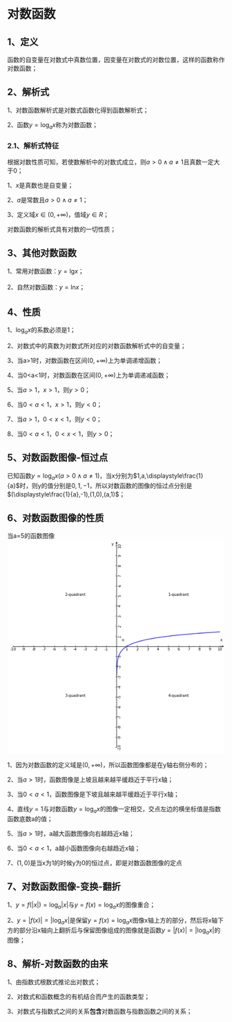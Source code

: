 # 对数函数

## 1、定义
函数的自变量在对数式中真数位置，因变量在对数式的对数位置，这样的函数称作对数函数；

## 2、解析式
1、对数函数解析式是对数式函数化得到函数解析式；

2、函数$y=\log_{a}{x}$称为对数函数；

### 2.1、解析式特征
根据对数性质可知，若使数解析中的对数式成立，则$a>0\land a\ne1$且真数一定大于0；

1、$x$是真数也是自变量；

2、$a$是常数且$a>0\land a\ne1$；

3、定义域$x\in(0,+\infty)$，值域$y\in R$；

对数函数的解析式具有对数的一切性质；

## 3、其他对数函数
1、常用对数函数：$y=\lg_{}{x}$；

2、自然对数函数：$y=\ln_{}{x}$；

## 4、性质
1、$\log_{a}{x}$的系数必须是1；

2、对数式中的真数为对数式所对应的对数函数解析式中的自变量；

3、当a>1时，对数函数在区间$(0,+\infty)$上为单调递增函数；

4、当0<a<1时，对数函数在区间$(0,+\infty)$上为单调递减函数；

5、当$a>1，x>1$，则$y>0$；

6、当$0<a<1，x>1$，则$y<0$；

7、当$a>1，0<x<1$，则$y<0$；

8、当$0<a<1，0<x<1$，则$y>0$；

## 5、对数函数图像-恒过点
已知函数$y=\log_{a}{x}(a>0\land a\ne1)$，当x分别为$1,a,\displaystyle\frac{1}{a}$时，则y的值分别是$0,1,-1$，所以对数函数的图像的恒过点分别是$(\displaystyle\frac{1}{a},-1),(1,0),(a,1)$；

## 6、对数函数图像的性质
当a=5的函数图像
![](../images/对数函数01.png)

1、因为对数函数的定义域是$(0,+\infty)$，所以函数图像都是在y轴右侧分布的；

2、当$a>1$时，函数图像是上坡且越来越平缓趋近于平行x轴；

3、当$0<a<1$，函数图像是下坡且越来越平缓趋近于平行x轴；

4、直线$y=1$与对数函数$y=\log_{a}{x}$的图像一定相交，交点左边的横坐标值是指数函数底数a的值；

5、当$a>1$时，a越大函数图像向右越趋近x轴；

6、当$0<a<1$，a越小函数图像向右越趋近x轴；

7、$(1,0)$是当x为1的时候y为0的恒过点，即是对数函数图像的定点

## 7、对数函数图像-变换-翻折
1、$y=f(|x|)=\log_{a}{|x|}$与$y=f(x)=\log_{a}{x}$的图像重合；

2、$y=|f(x)|=|\log_{a}{x}|$是保留$y=f(x)=\log_{a}{x}$图像x轴上方的部分，然后将x轴下方的部分沿x轴向上翻折后与保留图像组成的图像就是函数$y=|f(x)|=|\log_{a}{x}|$的图像；

## 8、解析-对数函数的由来
1、由指数式根数式推论出对数式；

2、对数式和函数概念的有机结合而产生的函数类型；

3、对数式与指数式之间的关系**包含**对数函数与指数函数之间的关系；
